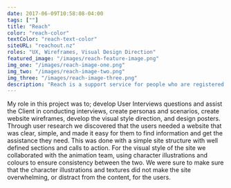 ```yaml
---
date: 2017-06-09T10:58:08-04:00
tags: [""]
title: "Reach"
color: "reach-color"
textColor: "reach-text-color"
siteURL: "reachout.nz"
roles: "UX, Wireframes, Visual Design Direction"
featured_image: "/images/reach-feature-image.png"
img_one: "/images/reach-image-one.png"
img_two: "/images/reach-image-two.png"
img_three: "/images/reach-image-three.png"
description: "Reach is a support service for people who are registered as job seekers, and manage a health issue or disability. The Reach team takes time to listen, support and walk with people on their journey to wellbeing. We were approached by the Reach team to rebuild their identity and create a web presence. They also teamed with an animation company to create an animation to show how the program works."
---
```


My role in this project was to; develop User Interviews questions and assist the Client in conducting interviews, create personas and scenarios, create website wireframes, develop the visual style direction, and design posters. Through user research we discovered that the users needed a website that was clear, simple, and made it easy for them to find information and get the assistance they need. This was done with a simple site structure with well defined sections and calls to action. For the visual style of the site we collaborated with the animation team, using character illustrations and colours to ensure consistency between the two. We were sure to make sure that the character illustrations and textures did not make the site overwhelming, or distract from the content, for the users. 

